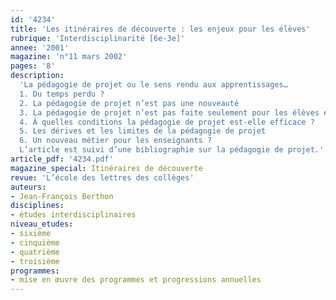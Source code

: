 ```yaml
---
id: '4234'
title: 'Les itinéraires de découverte : les enjeux pour les élèves'
rubrique: 'Interdisciplinarité [6e-3e]'
annee: '2001'
magazine: 'n°11 mars 2002'
pages: '8'
description: 
  'La pédagogie de projet ou le sens rendu aux apprentissages…
  1. Du temps perdu ?
  2. La pédagogie de projet n’est pas une nouveauté
  3. La pédagogie de projet n’est pas faite seulement pour les élèves en difficulté
  4. À quelles conditions la pédagogie de projet est-elle efficace ?
  5. Les dérives et les limites de la pédagogie de projet
  6. Un nouveau métier pour les enseignants ?
  L’article est suivi d’une bibliographie sur la pédagogie de projet.'
article_pdf: '4234.pdf'
magazine_special: Itinéraires de découverte
revue: 'L’école des lettres des collèges'
auteurs:
- Jean-François Berthon
disciplines:
- études interdisciplinaires
niveau_etudes:
- sixième
- cinquième
- quatrième
- troisième
programmes:
- mise en œuvre des programmes et progressions annuelles
---
```

